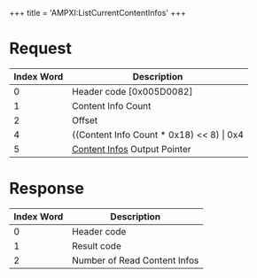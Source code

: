 +++
title = 'AMPXI:ListCurrentContentInfos'
+++

# Request

| Index Word | Description                                                                         |
|------------|-------------------------------------------------------------------------------------|
| 0          | Header code \[0x005D0082\]                                                          |
| 1          | Content Info Count                                                                  |
| 2          | Offset                                                                              |
| 4          | ((Content Info Count \* 0x18) \<\< 8) \| 0x4                                        |
| 5          | [Content Infos](Application_Manager_Services#contentinfo "wikilink") Output Pointer |

# Response

| Index Word | Description                  |
|------------|------------------------------|
| 0          | Header code                  |
| 1          | Result code                  |
| 2          | Number of Read Content Infos |
